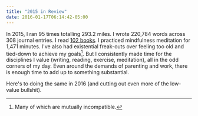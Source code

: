 ```yaml
---
title: "2015 in Review"
date: 2016-01-17T06:14:42-05:00
---
```


In 2015, I ran 95 times totalling 293.2 miles. I wrote 220,784 words across 308 journal entries. I read [102 books](/books-read/#2015). I practiced mindfulness meditation for 1,471 minutes. I've also had existential freak-outs over feeling too old and tied-down to achieve my goals[^1]. But I consistently made time for the disciplines I value (writing, reading, exercise, meditation), all in the odd corners of my day. Even around the demands of parenting and work, there is enough time to add up to something substantial.

Here's to doing the same in 2016 (and cutting out even more of the low-value bullshit).

[^1]: Many of which are mutually incompatible.
